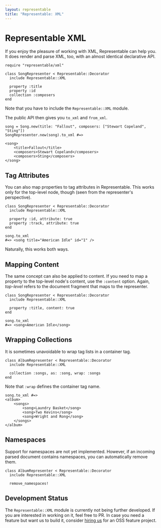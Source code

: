 ```yaml
---
layout: representable
title: "Representable: XML"
---
```


# Representable XML

If you enjoy the pleasure of working with XML, Representable can help you. It does render and parse XML, too, with an almost identical declarative API.

    require "representable/xml"

    class SongRepresenter < Representable::Decorator
      include Representable::XML

      property :title
      property :id
      collection :composers
    end

Note that you have to include the `Representable::XML` module.

The public API then gives you `to_xml` and `from_xml`.

    song = Song.new(title: "Fallout", composers: ["Stewart Copeland", "Sting"])
    SongRepresenter.new(song).to_xml #=>

    <song>
        <title>Fallout</title>
        <composers>Stewart Copeland</composers>
        <composers>Sting</composers>
    </song>

## Tag Attributes

You can also map properties to tag attributes in Representable. This works only for the top-level node, though (seen from the representer's perspective).

    class SongRepresenter < Representable::Decorator
      include Representable::XML

      property :id, attribute: true
      property :track, attribute: true
    end

    song.to_xml
    #=> <song title="American Idle" id="1" />

Naturally, this works both ways.

## Mapping Content

The same concept can also be applied to content. If you need to map a property to the top-level node's content, use the `:content` option. Again, _top-level_ refers to the document fragment that maps to the representer.

    class SongRepresenter < Representable::Decorator
      include Representable::XML

      property :title, content: true
    end

    song.to_xml
    #=> <song>American Idle</song>

## Wrapping Collections

It is sometimes unavoidable to wrap tag lists in a container tag.

    class AlbumRepresenter < Representable::Decorator
      include Representable::XML

      collection :songs, as: :song, wrap: :songs
    end

Note that `:wrap` defines the container tag name.

    song.to_xml #=>
    <album>
        <songs>
            <song>Laundry Basket</song>
            <song>Two Kevins</song>
            <song>Wright and Rong</song>
        </songs>
    </album>

## Namespaces

Support for namespaces are not yet implemented. However, if an incoming parsed document contains namespaces, you can automatically remove them.

    class AlbumRepresenter < Representable::Decorator
      include Representable::XML

      remove_namespaces!


## Development Status

The `Representable::XML` module is currently not being further developed. If you are interested in working on it, feel free to PR. In case you need a feature but want us to build it, consider [hiring us](/inc/oss.html) for an OSS feature project.